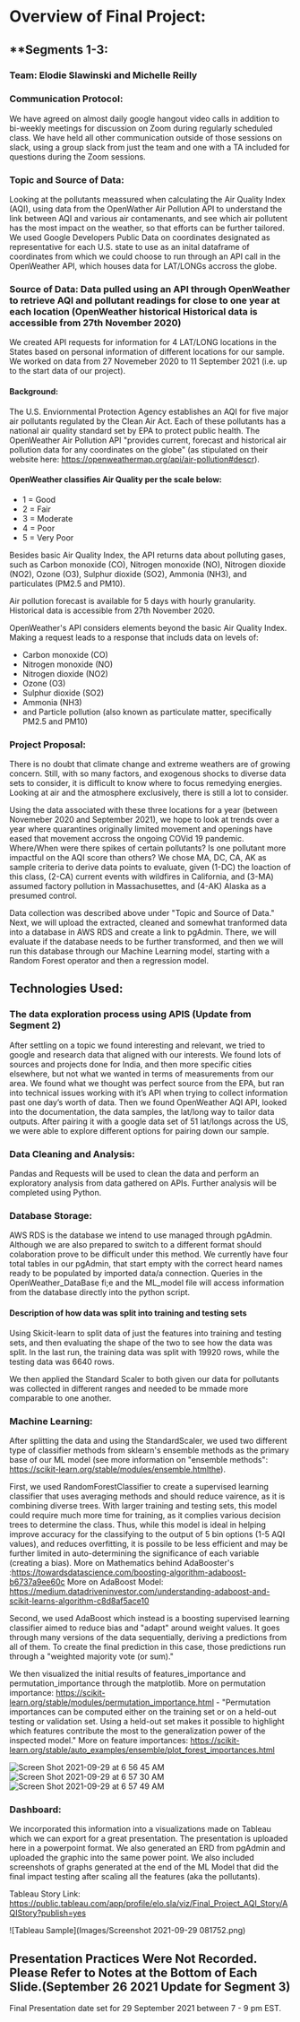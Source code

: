 # Overview of Final Project:

## **Segments 1-3:

### **Team**: Elodie Slawinski and Michelle Reilly

### **Communication Protocol**: 
We have agreed on almost daily google hangout video calls in addition to bi-weekly meetings for discussion on Zoom during regularly scheduled class. 
We have held all other communication outside of those sessions on slack, using a group slack from just the team and one with a TA included for questions during the Zoom sessions. 

### **Topic** and **Source of Data**: 
Looking at the pollutants meassured when calculating the Air Quality Index (AQI), using data from the OpenWather Air Pollution API to understand the link between AQI and various air contamenants, and see which air pollutent has the most impact on the weather, so that efforts can be further tailored. We used Google Developers Public Data on coordinates designated as representative for each U.S. state to use as an inital dataframe of coordinates from which we could choose to run through an API call in the OpenWeather API, which houses data for LAT/LONGs accross the globe. 

### **Source of Data**: Data pulled using an API through OpenWeather to retrieve AQI and pollutant readings for close to one year at each location (OpenWeather historical Historical data is accessible from 27th November 2020) 
We created API requests for information for 4 LAT/LONG locations in the States based on personal information of different locations for our sample. We worked on data from 27 Novemeber 2020 to 11 September 2021 (i.e. up to the start data of our project).

#### Background: 
The U.S. Enviornmental Protection Agency establishes an AQI for five major air pollutants regulated by the Clean Air Act. Each of these pollutants has a national air quality standard set by EPA to protect public health. The OpenWeather Air Pollution API "provides current, forecast and historical air pollution data for any coordinates on the globe" (as stipulated on their website here: https://openweathermap.org/api/air-pollution#descr). 

#### OpenWeather classifies Air Quality per the scale below:
- 1 = Good
- 2 = Fair
- 3 = Moderate
- 4 = Poor
- 5 = Very Poor

Besides basic Air Quality Index, the API returns data about polluting gases, such as Carbon monoxide (CO), Nitrogen monoxide (NO), Nitrogen dioxide (NO2), Ozone (O3), Sulphur dioxide (SO2), Ammonia (NH3), and particulates (PM2.5 and PM10).

Air pollution forecast is available for 5 days with hourly granularity. Historical data is accessible from 27th November 2020.

OpenWeather's API considers elements beyond the basic Air Quality Index. Making a request leads to a response that includs data on levels of: 
- Carbon monoxide (CO)
- Nitrogen monoxide (NO)
- Nitrogen dioxide (NO2)
- Ozone (O3)
- Sulphur dioxide (SO2)
- Ammonia (NH3)
- and Particle pollution (also known as particulate matter, specifically PM2.5 and PM10)

### **Project Proposal**: 
There is no doubt that climate change and extreme weathers are of growing concern. Still, with so many factors, and exogenous shocks to diverse data sets to consider, it is difficult to know where to focus remedying energies. Looking at air and the atmosphere exclusively, there is still a lot to consider. 

Using the data associated with these three locations for a year (between Novemeber 2020 and September 2021), we hope to look at trends over a year where quarantines originally limited movement and openings have eased that movement accross the ongoing COVid 19 pandemic. Where/When were there spikes of certain pollutants? Is one pollutant more impactful on the AQI score than others? We chose MA, DC, CA, AK as sample criteria to derive data points to evaluate, given (1-DC) the loaction of this class, (2-CA) current events with wildfires in California, and (3-MA) assumed factory pollution in Massachusettes, and (4-AK) Alaska as a presumed control. 

Data collection was described above under "Topic and Source of Data." Next, we will upload the extracted, cleaned and somewhat tranformed data into a database  in AWS RDS and create a link to pgAdmin. There, we will evaluate if the database needs to be further transformed, and then we will run this database through our Machine Learning model, starting with a Random Forest operator and then a regression model. 

## **Technologies Used**:

### The data exploration process using APIS (Update from Segment 2) 

After settling on a topic we found interesting and relevant, we tried to google and research data that aligned with our interests. We found lots of sources and projects done for India, and then more specific cities elsewhere, but not what we wanted in terms of measurements from our area. We found what we thought was perfect source from the EPA, but ran into technical issues working with it’s API when trying to collect information past one day’s worth of data. Then we found OpenWeather AQI API, looked into the documentation, the data samples, the lat/long way to tailor data outputs. After pairing it with a google data set of 51 lat/longs across the US, we were able to explore different options for pairing down our sample.

### Data Cleaning and Analysis:
Pandas and Requests will be used to clean the data and perform an exploratory analysis from data gathered on APIs. Further analysis will be completed using Python.

### Database Storage:
AWS RDS is the database we intend to use managed through pgAdmin. Although we are also prepared to switch to a different format should colaboration prove to be difficult under this method. We currently have four total tables in our pgAdmin, that start empty with the correct heard names ready to be populated by imported data/a connection. Queries in the OpenWeather_DataBase fi;e and the ML_model file will access information from the database directly into the python script. 

#### Description of how data was split into training and testing sets
Using Skicit-learn to split data of just the features into training and testing sets, and then evaluating the shape of the two to see how the data was split. In the last run, the training data was split with 19920 rows, while the testing data was 6640 rows.

We then applied the Standard Scaler to both given our data for pollutants was collected in different ranges and needed to be mmade more comparable to one another.

### Machine Learning:
After splitting the data and using the StandardScaler, we  used two different type of classifier methods from sklearn's ensemble methods as the primary base of our ML model (see more information on "ensemble methods": https://scikit-learn.org/stable/modules/ensemble.htmlthe).

First, we used RandomForestClassifier to create a supervised learning classifier that uses averaging methods and should reduce vairence, as it is combining diverse trees. With larger training and  testing sets, this model could require much more time for training, as it complies various decision trees to determine the class. Thus, while this model is ideal in helping improve accuracy for the classifying to the output of 5 bin options (1-5 AQI values), and reduces overfitting, it is possile to be less efficient and may be further limited in auto-determining the significance of each variable (creating a  bias).
    More on Mathematics behind AdaBooster's :https://towardsdatascience.com/boosting-algorithm-adaboost-b6737a9ee60c
    More on AdaBoost Model: https://medium.datadriveninvestor.com/understanding-adaboost-and-scikit-learns-algorithm-c8d8af5ace10

Second, we used AdaBoost which instead is a boosting supervised learning classifier aimed to reduce bias and "adapt" around weight values. It goes through many versions of the data sequentially, deriving a predictions from all of them. To create the final prediction in this case, those predictions run through a "weighted majority vote (or sum)."

We then visualized the initial results of  features_importance and permutation_importance through the matplotlib.
    More on permutation importance: https://scikit-learn.org/stable/modules/permutation_importance.html
         - "Permutation importances can be computed either on the training set or on a held-out testing or validation set. Using a held-out set makes it possible to highlight which features contribute the most to the generalization power of the inspected model."
    More on feature importances: https://scikit-learn.org/stable/auto_examples/ensemble/plot_forest_importances.html

![Screen Shot 2021-09-29 at 6 56 45 AM](https://user-images.githubusercontent.com/82982952/135255646-8e7134d1-52bb-48f3-95c3-ba7e9202cffe.png)
![Screen Shot 2021-09-29 at 6 57 30 AM](https://user-images.githubusercontent.com/82982952/135255673-8813994a-17c9-4895-87c8-362ec7713a0d.png)
![Screen Shot 2021-09-29 at 6 57 49 AM](https://user-images.githubusercontent.com/82982952/135255720-cf1f4632-cba2-4695-a185-4a87fedaec9b.png)

### Dashboard:
We incorporated this information into a visualizations made on Tableau which we can export for a great presentation. 
The presentation is uploaded here in a powerpoint format. We also generated an ERD from pgAdmin and uploaded the graphic into the same power point. We also included screenshots of graphs generated at the end of the ML Model that did the final impact testing after scaling all the features (aka the pollutants). 

Tableau Story Link: https://public.tableau.com/app/profile/elo.sla/viz/Final_Project_AQI_Story/AQIStory?publish=yes

![Tableau Sample](Images/Screenshot 2021-09-29 081752.png)

## Presentation Practices Were Not Recorded. Please Refer to Notes at the Bottom of Each Slide.(September 26 2021 Update for Segment 3)
Final Presentation date set for 29 September 2021 between 7 - 9 pm EST.
